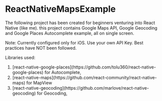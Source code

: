 # ReactNativeMapsExample
The following project has been created for beginners venturing into React Native (like me).
this project contains Google Maps API, Google Geocoding and Google Places Autocomplete example, all on single screen.

Note: 
Currently configured only for iOS.
Use your own API Key.
Best practices have NOT been followed.

Libraries used:
<ol>
<li>[react-native-google-places](https://github.com/tolu360/react-native-google-places) for Autocomplete,</li>
<li>[react-native-maps](https://github.com/react-community/react-native-maps) for MapView</li>
<li>[react-native-geocoding](https://github.com/marlove/react-native-geocoding) for Geocoding,</li>
</ol>

